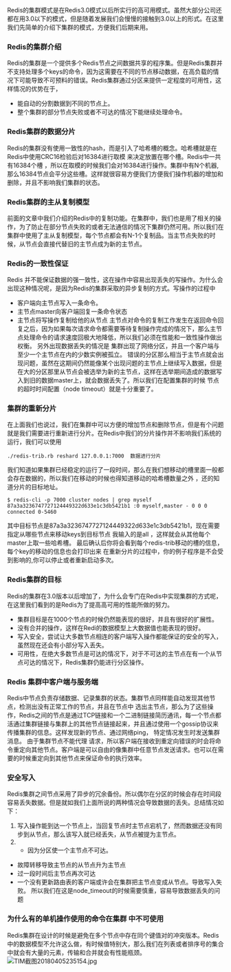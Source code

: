 Redis的集群模式是在Redis3.0模式以后所实行的高可用模式。虽然大部分公司还都在用3.0以下的模式，但是随着发展我们会慢慢的接触到3.0以上的形式。在这里我们先简单的介绍下集群的模式，方便我们后期来用。
### Redis的集群介绍
Redis的集群是一个提供多个Redis节点之间数据共享的程序集。但是Redis集群并不支持处理多个keys的命令，因为这需要在不同的节点移动数据，在高负载的情况下可能导致不可预料的错误。Redis集群通过分区来提供一定程度的可用性，这样情况的优势在于，
- 能自动的分割数据到不同的节点上。
- 整个集群的部分节点失败或者不可达的情况下能继续处理命令。

### Redis集群的数据分片
Redis的集群没有使用一致性的hash，而是引入了哈希槽的概念。哈希槽就是在Redis中使用CRC16检验后对16384进行取模 来决定放置在哪个槽。Redis中一共有16384个槽 ，所以在取模的时候我们会对16384进行操作。集群中有N个机器,那么16384节点会平分这些槽。这样就很容易方便我们方便我们操作机器的增加和删除，并且不影响我们集群的状态。
### Redis集群的主从复制模型
前面的文章中我们介绍的Redis中的复制功能。在集群中，我们也是用了相关的操作，为了防止在部分节点失败的或者无法通信的情况下集群仍然可用。所以我们在集群中使用了主从复制模型，每个节点都会有N-1个复制品。当主节点失败的时候，从节点会直接代替旧的主节点成为新的主节点。
### Redis的一致性保证
Redis 并不能保证数据的强一致性，这在操作中容易出现丢失的写操作。为什么会出现这种情况呢，是因为Redis的集群采取的异步复制的方式。写操作的过程中

- 客户端向主节点写入一条命令。
- 主节点master向客户端回复一条命令状态
- 主节点将写操作复制给他的从节点
主节点对命令的复制工作发生在返回命令回复之后，因为如果每次请求命令都需要等待复制操作完成的情况下，那么主节点处理命令的请求速度回极大地降低，所以我们必须在性能和一致性操作做出权衡。 另外出现数据丢失的情况是 集群出现了网络分区，并且一个客户端与至少一个主节点在内的少数实例被孤立。
错误的分区那么相当于主节点就会出现问题，虽然在这期间仍然能像某个出现问题的主节点上继续写入数据，但是在大的分区那里从节点会被选举为新的主节点，这样在选举期间造成的数据写入到旧的数据master上，就会数据丢失了。所以我们在配置集群的时候 节点的超时时间配置（node timeout）就是十分重要了。
### 集群的重新分片
在上面我们也说过，我们在集群中可以方便的增加节点和删除节点，但是有个问题就是我们需要进行重新进行分片。在Redis中我们的分片操作并不影响我们系统的运行，我们可以使用
```
./redis-trib.rb reshard 127.0.0.1:7000  数据进行分片
```
我们知道如果集群已经稳定的运行了一段时间，那么在我们想移动的槽里面一般都会存在数据的，所以我们在移动的时候也得知道移动的哈希槽数量之外 ，还的知道分片的目标地址。
```
$ redis-cli -p 7000 cluster nodes | grep myself
87a3a3236747727124449322d633e1c3db5421b1 :0 myself,master - 0 0 0 connected 0-5460
```
其中目标节点是87a3a3236747727124449322d633e1c3db5421b1，现在需要指定从哪些节点来移动keys到目标节点 我输入的是all ，这样就会从其他每个master上取一些哈希槽。
最后确认后你将会看到每个redis-trib移动的槽的信息，每个key的移动的信息也会打印出来 在重新分片的过程中，你的例子程序是不会受到影响的,你可以停止或者重新启动多次。
### Redis集群的目标
Redis的集群在3.0版本以后增加了，为什么会专门在Redis中实现集群的方式呢，在这里我们看到的是Redis为了提高高可用的性能所做的努力。
- 集群目标是在1000个节点的时候仍然能表现的很好，并且有很好的扩展性。
- 没有合并的操作，这样在Redi的数据模型上大数据值也能表现的很好。
- 写入安全，尝试让大多数节点相连的客户端写入操作都能保证的安全的写入，虽然现在还会有小部分写入丢失。
- 可用性，在绝大多数节点是可达的情况下，对于不可达的主节点在有一个从节点可达的情况下，Redis集群仍能进行分区操作。
### Redis 集群中客户端与服务端
Redis中节点负责存储数据、记录集群的状态。集群节点同样能自动发现其他节点，检测出没有正常工作的节点，并且在节点中 选出主节点，那么为了这些操作，Redis之间的节点是通过TCP链接和一个二进制链接简历通讯，每一个节点都活通过集群链接与集群上的其他节点链接起来，并且通过使用一个gossip协议来传播集群的信息。这样发现新的节点、通过网络ping， 特定情况发生时发送集群消息。 由于集群节点不能代理 请求，所以客户端在接收到重定向错误的时会将命令重定向其他节点。客户端是可以自由的像集群中任意节点发送请求。也可以在需要的时候重定向到其他节点来保证命令的执行效率。
### 安全写入
Redis集群之间节点采用了异步的冗余备份。所以偶尔在分区的时候会存在时间段容易丢失数据。但是就如我们上面所说的两种情况会导致数据的丢失。总结情况如下：
1. 写入操作能到达一个节点上，当回复节点时主节点宕机了，然而数据还没有同步到从节点，那么该写入就已经丢失，从节点被提为主节点。
2. - 因为分区使一个主节点不可达。
- 故障转移导致主节点的从节点升为主节点
- 过一段时间后主节点再次可达
- 一个没有更新路由表的客户端或许会在集群把主节点变成从节点。导致写入失败。
所以我们在这是node_timeout的时候需要慎重，容易导致数据丢失的问题
### 为什么有的单机操作使用的命令在集群 中不可使用
Redis集群在设计的时候是避免在多个节点中存在同个键值对的冲突版本。Redis中的数据模型不允许这么做，有时候值特别大，那么我们在列表或者排序号的集合中就会有大量的元素，传输和合并就会有性能瓶颈。
![TIM截图20180405235154.jpg](https://upload-images.jianshu.io/upload_images/4237685-2be48298c1ebc65c.jpg?imageMogr2/auto-orient/strip%7CimageView2/2/w/1240)


